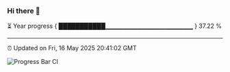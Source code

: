 ### Hi there 👋

⏳ Year progress { ███████████▁▁▁▁▁▁▁▁▁▁▁▁▁▁▁▁▁▁▁ } 37.22 %

---

⏰ Updated on Fri, 16 May 2025 20:41:02 GMT

![Progress Bar CI](https://github.com/IshwaranRudhara/GIT-ACTION/workflows/Progress%20Bar%20CI/badge.svg)
